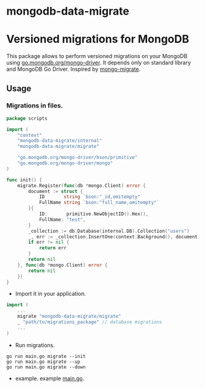 # mongodb-data-migrate
# Versioned migrations for MongoDB

This package allows to perform versioned migrations on your MongoDB using [go.mongodb.org/mongo-driver](https://github.com/mongodb/mongo-go-driver).
It depends only on standard library and MongoDB Go Driver.
Inspired by [mongo-migrate](https://github.com/eminetto/mongo-migrate).


## Usage
### Migrations in files.

```go
package scripts

import (
	"context"
	"mongodb-data-migrate/internal"
	"mongodb-data-migrate/migrate"

	"go.mongodb.org/mongo-driver/bson/primitive"
	"go.mongodb.org/mongo-driver/mongo"
)

func init() {
	migrate.Register(func(db *mongo.Client) error {
		document := struct {
			ID       string `bson:"_id,omitempty"`
			FullName string `bson:"full_name,omitempty"`
		}{
			ID:       primitive.NewObjectID().Hex(),
			FullName: "test",
		}
		_collection := db.Database(internal.DB).Collection("users")
		_, err := _collection.InsertOne(context.Background(), document)
		if err != nil {
			return err
		}
		return nil
	}, func(db *mongo.Client) error {
		return nil
	})
}
```

* Import it in your application.
```go
import (
    ...
    migrate "mongodb-data-migrate/migrate"
    _ "path/to/migrations_package" // database migrations
    ...
)
```

* Run migrations.
```shell
go run main.go migrate --init
go run main.go migrate --up
go run main.go migrate --down
```
* example.
example [main.go](https://github.com/hamdiBouhani/mongodb-data-migrate/example).